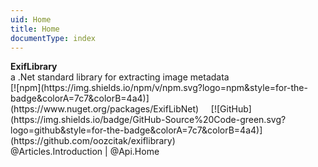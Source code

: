 ```yaml
---
uid: Home
title: Home
documentType: index
---
```

<div id="hero">
  <div class="header">
    <div class="title">
      <strong>ExifLibrary</strong>
    </div>
    <div class="info">a .Net standard library for extracting image metadata</div>
    <div class="buttons">
      [![npm](https://img.shields.io/npm/v/npm.svg?logo=npm&style=for-the-badge&colorA=7c7&colorB=4a4)](https://www.nuget.org/packages/ExifLibNet)
      &nbsp;&nbsp;&nbsp;
      [![GitHub](https://img.shields.io/badge/GitHub-Source%20Code-green.svg?logo=github&style=for-the-badge&colorA=7c7&colorB=4a4)](https://github.com/oozcitak/exiflibrary)
    </div>
    <div class="doclinks">
      @Articles.Introduction | @Api.Home
    </div>
  </div>
  <div class="content">
  </div>
</div>
